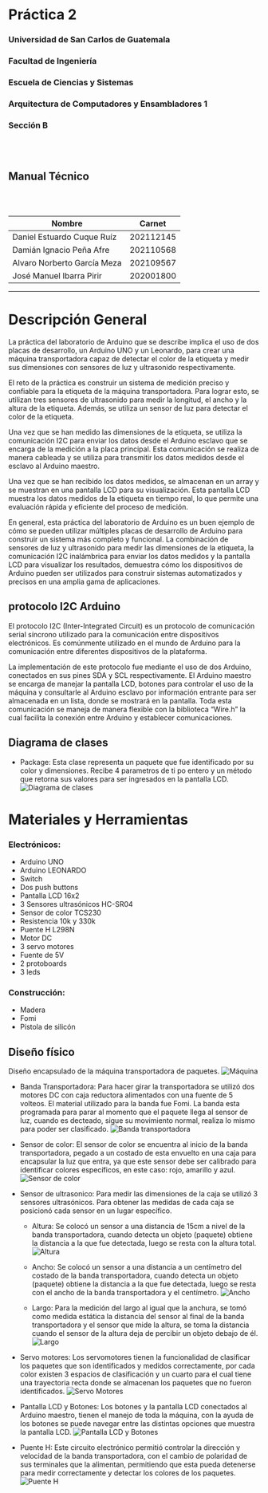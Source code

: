 # **Práctica 2**
### Universidad de San Carlos de Guatemala
### Facultad de Ingeniería
### Escuela de Ciencias y Sistemas
### Arquitectura de Computadores y Ensambladores 1
### Sección B
<br></br>

## **Manual Técnico**
<br></br>

| Nombre | Carnet | 
| --- | --- |
| Daniel Estuardo Cuque Ruíz | 202112145 |
| Damián Ignacio Peña Afre | 202110568 |
| Alvaro Norberto García Meza | 202109567 |
| José Manuel Ibarra Pirir | 202001800 |
----
# **Descripción General**
La práctica del laboratorio de Arduino que se describe implica el uso de dos placas de desarrollo, un Arduino UNO y un Leonardo, para crear una máquina transportadora capaz de detectar el color de la etiqueta y medir sus dimensiones con sensores de luz y ultrasonido respectivamente.

El reto de la práctica es construir un sistema de medición preciso y confiable para la etiqueta de la máquina transportadora. Para lograr esto, se utilizan tres sensores de ultrasonido para medir la longitud, el ancho y la altura de la etiqueta. Además, se utiliza un sensor de luz para detectar el color de la etiqueta.

Una vez que se han medido las dimensiones de la etiqueta, se utiliza la comunicación I2C para enviar los datos desde el Arduino esclavo que se encarga de la medición a la placa principal. Esta comunicación se realiza de manera cableada y se utiliza para transmitir los datos medidos desde el esclavo al Arduino maestro.

Una vez que se han recibido los datos medidos, se almacenan en un array y se muestran en una pantalla LCD para su visualización. Esta pantalla LCD muestra los datos medidos de la etiqueta en tiempo real, lo que permite una evaluación rápida y eficiente del proceso de medición.

En general, esta práctica del laboratorio de Arduino es un buen ejemplo de cómo se pueden utilizar múltiples placas de desarrollo de Arduino para construir un sistema más completo y funcional. La combinación de sensores de luz y ultrasonido para medir las dimensiones de la etiqueta, la comunicación I2C inalámbrica para enviar los datos medidos y la pantalla LCD para visualizar los resultados, demuestra cómo los dispositivos de Arduino pueden ser utilizados para construir sistemas automatizados y precisos en una amplia gama de aplicaciones.

## protocolo I2C Arduino
El protocolo I2C (Inter-Integrated Circuit) es un protocolo de comunicación serial síncrono utilizado para la comunicación entre dispositivos electrónicos. Es comúnmente utilizado en el mundo de Arduino para la comunicación entre diferentes dispositivos de la plataforma.

La implementación de este protocolo fue mediante el uso de dos Arduino, conectados en sus pines SDA y SCL respectivamente. El Arduino maestro se encarga de manejar la pantalla LCD, botones para controlar el uso de la máquina y consultarle al Arduino esclavo por información entrante para ser almacenada en un lista, donde se mostrará en la pantalla. Toda esta comunicación se maneja de manera flexible con la biblioteca “Wire.h” la cual facilita la conexión entre Arduino y establecer comunicaciones. 

## Diagrama de clases
- Package: Esta clase representa un paquete que fue identificado por su color y dimensiones. Recibe 4 parametros de ti  po entero y un método que retorna sus valores para ser ingresados en la pantalla LCD.
![Diagrama de clases](./images/tech/class.jpeg)

# **Materiales y Herramientas**
### Electrónicos:
- Arduino UNO
- Arduino LEONARDO
- Switch
- Dos push buttons
- Pantalla LCD 16x2
- 3 Sensores ultrasónicos HC-SR04
- Sensor de color TCS230
- Resistencia 10k y 330k
- Puente H L298N
- Motor DC
- 3 servo motores
- Fuente de 5V
- 2 protoboards
- 3 leds 
### Construcción:
- Madera
- Fomi
- Pistola de silicón

## Diseño físico
Diseño encapsulado de la máquina transportadora de paquetes. 
![Máquina](./images/tech/maquina.jpeg)

- Banda Transportadora: Para hacer girar la transportadora se utilizó dos motores DC con caja reductora alimentados con una fuente de 5 volteos. El material utilizado para la banda fue Fomi. La banda esta programada para parar al momento que el paquete llega al sensor de luz, cuando es decteado, sigue su movimiento normal, realiza lo mismo para poder ser clasificado.
![Banda transportadora](./images/tech/banda.jpeg)

- Sensor de color: El sensor de color se encuentra al inicio de la banda transportadora, pegado a un costado de esta envuelto en una caja para encapsular la luz que entra, ya que este sensor debe ser calibrado para identificar colores específicos, en este caso: rojo, amarillo y azul. 
![Sensor de color](./images/tech/color.jpeg)

- Sensor de ultrasonico: Para medir las dimensiones de la caja se utilizó 3 sensores ultrasónicos. Para obtener las medidas de cada caja se posicionó cada sensor en un lugar específico.
  - Altura: Se colocó un sensor a una distancia de 15cm a nivel de la banda transportadora, cuando detecta un objeto (paquete) obtiene la distancia a la que fue detectada, luego se resta con la altura total.
  ![Altura](./images/tech/altura.jpeg)

  - Ancho: Se colocó un sensor a una distancia a un centímetro del costado de la banda transportadora, cuando detecta un objeto (paquete) obtiene la distancia a la que fue detectada, luego se resta con el ancho de la banda transportadora y el centímetro.
  ![Ancho](./images/tech/ancho.jpeg)

  - Largo: Para la medición del largo al igual que la anchura, se tomó como medida estática la distancia del sensor al final de la banda transportadora y el sensor que mide la altura, se toma la distancia cuando el sensor de la altura deja de percibir un objeto debajo de él.
  ![Largo](./images/tech/largo.jpeg)

- Servo motores: Los servomotores tienen la funcionalidad de clasificar los paquetes que son identificados y medidos correctamente, por cada color existen 3 espacios de clasificación y un cuarto para el cual tiene una trayectoria recta donde se almacenan los paquetes que no fueron identificados. 
![Servo Motores](./images/tech/servo.jpeg)

- Pantalla LCD y Botones: Los botones y la pantalla LCD conectados al Arduino maestro, tienen el manejo de toda la máquina, con la ayuda de los botones se puede navegar entre las distintas opciones que muestra la pantalla LCD. 
![Pantalla LCD y Botones](./images/tech/lcd.jpeg)

- Puente H: Este circuito electrónico permitió controlar la dirección y velocidad de la banda transportadora, con el cambio de polaridad de sus terminales que la alimentan, permitiendo que esta pueda detenerse para medir correctamente y detectar los colores de los paquetes. 
![Puente H](./images/tech/h.jpeg)

